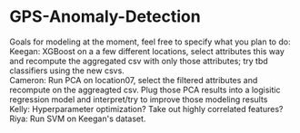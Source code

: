 # GPS-Anomaly-Detection
Goals for modeling at the moment,  feel free to specify what you plan to do: 
<br>
Keegan: XGBoost on a a few different locations, select attributes this way and recompute the aggregated csv with only those attributes; try tbd classifiers using the new csvs. <br>
Cameron: Run PCA on location07, select the filtered attributes and recompute on the aggreagted csv. Plug those PCA results into a logisitic regression model and interpret/try to improve those modeling results
<br>
Kelly: Hyperparameter optimization? Take out highly correlated features?
<br>
Riya: Run SVM on Keegan's dataset.
